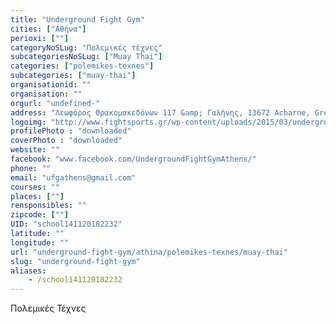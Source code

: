 ```yaml
---
title: "Underground Fight Gym"
cities: ["Αθήνα"]
perioxi: [""]
categoryNoSLug: "Πολεμικές τέχνες"
subcategoriesNoSLug: ["Muay Thai"]
categories: ["polemikes-texnes"]
subcategories: ["muay-thai"]
organisationid: ""
organisation: ""
orgurl: "undefined-"
address: "Λεωφόρος Θρακομακεδόνων 117 &amp; Γαλήνης, 13672 Acharne, Greece"
logoimg: "http://www.fightsports.gr/wp-content/uploads/2015/03/underground-fight-gym-logo-1.jpg"
profilePhoto : "downloaded"
coverPhoto : "downloaded"
website: ""
facebook: "www.facebook.com/UndergroundFightGymAthens/"
phone: ""
email: "ufgathens@gmail.com"
courses: ""
places: [""]
rensponsibles: ""
zipcode: [""]
UID: "school141120182232"
latitude: ""
longitude: ""
url: "underground-fight-gym/athina/polemikes-texnes/muay-thai"
slug: "underground-fight-gym"
aliases:
    - /school141120182232
---
```



Πολεμικές Τέχνες

